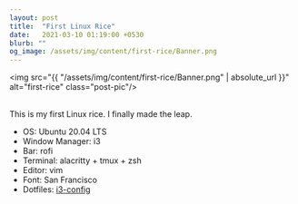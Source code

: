 ```yaml
---
layout: post
title:  "First Linux Rice"
date:   2021-03-10 01:19:00 +0530
blurb: ""
og_image: /assets/img/content/first-rice/Banner.png
---
```


<img src="{{ "/assets/img/content/first-rice/Banner.png" | absolute_url }}" alt="first-rice" class="post-pic"/>
<br />
<br />

This is my first Linux rice. I finally made the leap.

- OS: Ubuntu 20.04 LTS
- Window Manager: i3
- Bar: rofi
- Terminal: alacritty + tmux + zsh
- Editor: vim
- Font: San Francisco
- Dotfiles: [i3-config](https://github.com/trunc8/Dotfiles/tree/master/.config/i3)